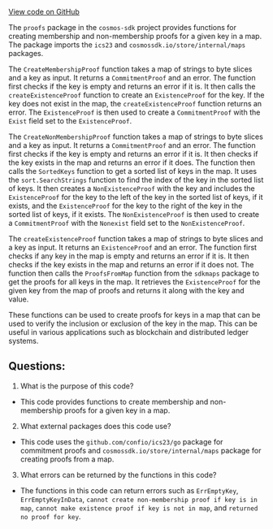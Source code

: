 [View code on GitHub](https://github.com/cosmos/cosmos-sdk.git/store/internal/proofs/create.go)

The `proofs` package in the `cosmos-sdk` project provides functions for creating membership and non-membership proofs for a given key in a map. The package imports the `ics23` and `cosmossdk.io/store/internal/maps` packages.

The `CreateMembershipProof` function takes a map of strings to byte slices and a key as input. It returns a `CommitmentProof` and an error. The function first checks if the key is empty and returns an error if it is. It then calls the `createExistenceProof` function to create an `ExistenceProof` for the key. If the key does not exist in the map, the `createExistenceProof` function returns an error. The `ExistenceProof` is then used to create a `CommitmentProof` with the `Exist` field set to the `ExistenceProof`.

The `CreateNonMembershipProof` function takes a map of strings to byte slices and a key as input. It returns a `CommitmentProof` and an error. The function first checks if the key is empty and returns an error if it is. It then checks if the key exists in the map and returns an error if it does. The function then calls the `SortedKeys` function to get a sorted list of keys in the map. It uses the `sort.SearchStrings` function to find the index of the key in the sorted list of keys. It then creates a `NonExistenceProof` with the key and includes the `ExistenceProof` for the key to the left of the key in the sorted list of keys, if it exists, and the `ExistenceProof` for the key to the right of the key in the sorted list of keys, if it exists. The `NonExistenceProof` is then used to create a `CommitmentProof` with the `Nonexist` field set to the `NonExistenceProof`.

The `createExistenceProof` function takes a map of strings to byte slices and a key as input. It returns an `ExistenceProof` and an error. The function first checks if any key in the map is empty and returns an error if it is. It then checks if the key exists in the map and returns an error if it does not. The function then calls the `ProofsFromMap` function from the `sdkmaps` package to get the proofs for all keys in the map. It retrieves the `ExistenceProof` for the given key from the map of proofs and returns it along with the key and value.

These functions can be used to create proofs for keys in a map that can be used to verify the inclusion or exclusion of the key in the map. This can be useful in various applications such as blockchain and distributed ledger systems.
## Questions: 
 1. What is the purpose of this code?
- This code provides functions to create membership and non-membership proofs for a given key in a map.

2. What external packages does this code use?
- This code uses the `github.com/confio/ics23/go` package for commitment proofs and `cosmossdk.io/store/internal/maps` package for creating proofs from a map.

3. What errors can be returned by the functions in this code?
- The functions in this code can return errors such as `ErrEmptyKey`, `ErrEmptyKeyInData`, `cannot create non-membership proof if key is in map`, `cannot make existence proof if key is not in map`, and `returned no proof for key`.